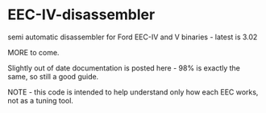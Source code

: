 # EEC-IV-disassembler
semi automatic disassembler for Ford EEC-IV and V binaries - latest is 3.02

MORE to come.

Slightly out of date documentation is posted here - 98% is exactly the same, so still a good guide.

NOTE - this code is intended to help understand only how each EEC works, not as a tuning tool. 
